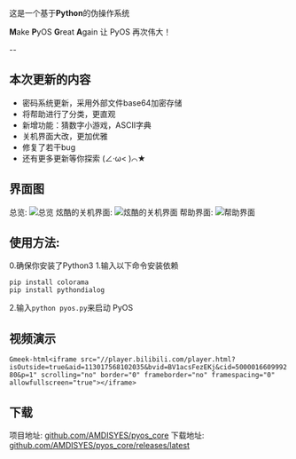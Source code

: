 这是一个基于**Python**的伪操作系统

**M**ake **P**yOS **G**reat **A**gain
让 PyOS 再次伟大！

--

## 本次更新的内容
- 密码系统更新，采用外部文件base64加密存储
- 将帮助进行了分类，更直观
- 新增功能：猜数字小游戏，ASCII字典
- 关机界面大改，更加优雅
- 修复了若干bug
- 还有更多更新等你探索 (∠·ω< )⌒★

## 界面图
总览:
 ![总览](https://www.freeimg.cn/i/2024/09/14/66e59d203e97d.webp) 
炫酷的关机界面:
 ![炫酷的关机界面](https://www.freeimg.cn/i/2024/09/14/66e59cc76474e.webp) 
帮助界面:
 ![帮助界面](https://www.freeimg.cn/i/2024/09/14/66e59ed4d2266.webp) 

## 使用方法:
0.确保你安装了Python3
1.输入以下命令安装依赖
```
pip install colorama
pip install pythondialog
```

2.输入`python pyos.py`来启动 PyOS

## 视频演示
`Gmeek-html<iframe src="//player.bilibili.com/player.html?isOutside=true&aid=113017568102035&bvid=BV1acsFezEKj&cid=500001660999280&p=1" scrolling="no" border="0" frameborder="no" framespacing="0" allowfullscreen="true"></iframe>`

## 下载
项目地址:  [github.com/AMDISYES/pyos_core](https://github.com/AMDISYES/pyos_core) 
下载地址:  [github.com/AMDISYES/pyos_core/releases/latest](https://github.com/AMDISYES/pyos_core/releases/latest) 
